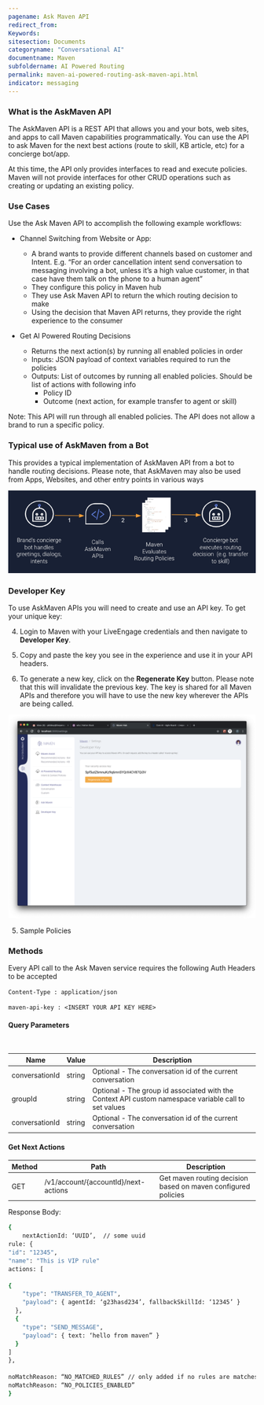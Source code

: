 ```yaml
---
pagename: Ask Maven API
redirect_from:
Keywords:
sitesection: Documents
categoryname: "Conversational AI"
documentname: Maven
subfoldername: AI Powered Routing
permalink: maven-ai-powered-routing-ask-maven-api.html
indicator: messaging
---
```


### What is the AskMaven API

The AskMaven API is a REST API that allows you and your bots, web sites, and apps to call Maven capabilities programmatically. You can use the API to ask Maven for the next best actions (route to skill, KB article, etc) for a concierge bot/app.

At this time, the API only provides interfaces to read and execute policies. Maven will not provide interfaces for other CRUD operations such as creating or updating an existing policy.

### Use Cases

Use the Ask Maven API to accomplish the following example workflows:

* Channel Switching from Website or App: 
     * A brand wants to provide different channels based on customer and Intent. E.g. “For an order cancellation intent send     conversation to messaging involving a bot, unless it’s a high value customer, in that case have them talk on the phone to a human agent”
     * They configure this policy in Maven hub 
     * They use Ask Maven API to return the which routing decision to make
     * Using the decision that Maven API returns, they provide the right experience to the consumer

 * Get AI Powered Routing Decisions
   * Returns the next action(s) by running all enabled policies in order
   * Inputs: JSON payload of context variables required to run the policies
   * Outputs: List of outcomes by running all enabled policies. Should be list of actions with following info
      * Policy ID
      * Outcome (next action, for example transfer to agent or skill)

Note: This API will run through all enabled policies. The API does not allow a brand to run a specific policy. 

### Typical use of AskMaven from a Bot
This provides a typical implementation of AskMaven API from a bot to handle routing decisions. Please note, that AskMaven may also be used from Apps, Websites, and other entry points in various ways

<img class="fancyimage" style="width:700px" src="img/maven/askmaven2.png">

### Developer Key

To use AskMaven APIs you will need to create and use an API key. To get your unique key:

4. Login to Maven with your LiveEngage credentials and then navigate to **Developer Key**.

5. Copy and paste the key you see in the experience and use it in your API headers. 

6. To generate a new key, click on the **Regenerate Key** button. Please note that this will invalidate the previous key. The key is shared for all Maven APIs and therefore you will have to use the new key wherever the APIs are being called.  

<img class="fancyimage" width="600" src="img/maven/image_47.png">

5. Sample Policies

### Methods

Every API call to the Ask Maven service requires the following Auth Headers to be accepted

`Content-Type : application/json`

`maven-api-key : <INSERT YOUR API KEY HERE>`

#### Query Parameters

<table>
    <thead>
        <tr>
            <th>Name</th>
            <th>Value</th>
            <th>Description</th>
        </tr>
    </thead>
    <tbody>
        <tr>
            <td>conversationId</td>
            <td>string</td>
            <td>Optional - The conversation id of the current conversation</td>
        </tr>
        <tr>
            <td>groupId</td>
            <td>string</td>
            <td>Optional - The group id associated with the Context API custom namespace variable call to set values</td>
        </tr>
        <tr>
            <td>conversationId</td>
            <td>string</td>
            <td>Optional - The conversation id of the current conversation</td>
        </tr>
    </tbody>
</table>

#### Get Next Actions

<table>
    <thead>
        <tr>
            <th>Method</th>
            <th>Path</th>
            <th>Description</th>
        </tr>
    </thead>
    <tbody>
        <tr>
            <td>GET</td>
            <td>/v1/account/{accountId}/next-actions</td>
            <td>Get maven routing decision based on maven configured policies</td>
        </tr>
    </tbody>
</table>

Response Body: 

```bash
{
    nextActionId: ‘UUID’,  // some uuid 
rule: {
"id": "12345",
"name": "This is VIP rule"
actions: [  

{
    "type": "TRANSFER_TO_AGENT",
    "payload": { agentId: ‘g23hasd234’, fallbackSkillId: ‘12345’ }
  },
  {
    "type": "SEND_MESSAGE",
    "payload": { text: ‘hello from maven” }
  }
]
},

noMatchReason: “NO_MATCHED_RULES” // only added if no rules are matches, rule will be null
noMatchReason: “NO_POLICIES_ENABLED” 
}
```

